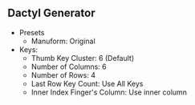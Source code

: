 ## Dactyl Generator

- Presets
    - Manuform: Original
- Keys:
    - Thumb Key Cluster: 6 (Default)
    - Number of Columns: 6
    - Number of Rows: 4
    - Last Row Key Count: Use All Keys
    - Inner Index Finger's Column: Use inner column
